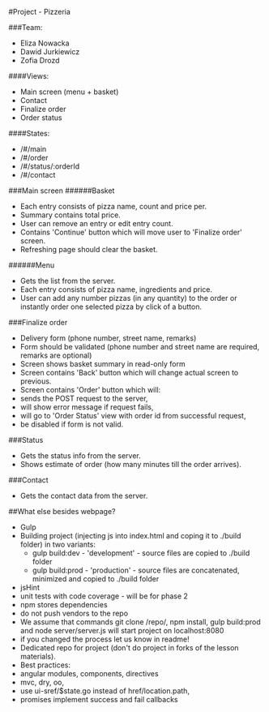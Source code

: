 #Project - Pizzeria

###Team:
* Eliza Nowacka
* Dawid Jurkiewicz
* Zofia Drozd

####Views:
* Main screen (menu + basket)
* Contact
* Finalize order
* Order status

####States:
* /#/main
* /#/order
* /#/status/:orderId
* /#/contact

###Main screen
######Basket
* Each entry consists of pizza name, count and price per.
* Summary contains total price.
* User can remove an entry or edit entry count.
* Contains 'Continue' button which will move user to 'Finalize order' screen.
 * Refreshing page should clear the basket.

######Menu
* Gets the list from the server.
* Each entry consists of pizza name, ingredients and price.
* User can add any number pizzas (in any quantity) to the order or instantly order one selected pizza by click of a button.

###Finalize order
* Delivery form (phone number, street name, remarks)
* Form should be validated (phone number and street name are required, remarks are optional)
* Screen shows basket summary in read-only form
* Screen contains 'Back' button which will change actual screen to previous.
* Screen contains 'Order' button which will:
 * sends the POST request to the server,
 * will show error message if request fails,
 * will go to 'Order Status' view with order id from successful request,
 * be disabled if form is not valid.

###Status
* Gets the status info from the server.
* Shows estimate of order (how many minutes till the order arrives).

###Contact
* Gets the contact data from the server.

##What else besides webpage?
* Gulp
 * Building project (injecting js into index.html and coping it to ./build folder) in two variants:
   * gulp build:dev - 'development' - source files are copied to ./build folder
   * gulp build:prod - 'production' - source files are concatenated, minimized and copied to ./build folder
 * jsHint
 * unit tests with code coverage - will be for phase 2
* npm stores dependencies
 * do not push vendors to the repo
* We assume that commands git clone /repo/, npm install, gulp build:prod and node server/server.js will start project on localhost:8080
 * if you changed the process let us know in readme!
* Dedicated repo for project (don't do project in forks of the lesson materials).
* Best practices:
 * angular modules, components, directives
 * mvc, dry, oo,
 * use ui-sref/$state.go instead of href/location.path,
 * promises implement success and fail callbacks
